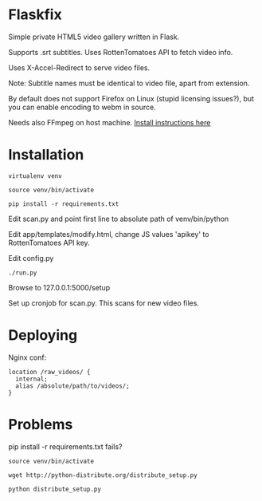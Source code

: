 Flaskfix
======
Simple private HTML5 video gallery written in Flask.

Supports .srt subtitles. Uses RottenTomatoes API to fetch video info.

Uses X-Accel-Redirect to serve video files.

Note: Subtitle names must be identical to video file, apart from extension.

By default does not support Firefox on Linux (stupid licensing issues?), but you can enable encoding to webm in source.

Needs also FFmpeg on host machine. [Install instructions here](https://fisle.eu/view/Installing-FFmpeg-from-source-on-Debian-Wheezy)

Installation
=====
    virtualenv venv

    source venv/bin/activate

    pip install -r requirements.txt

Edit scan.py and point first line to absolute path of venv/bin/python

Edit app/templates/modify.html, change JS values 'apikey' to RottenTomatoes API key.

Edit config.py    

    ./run.py

Browse to 127.0.0.1:5000/setup

Set up cronjob for scan.py. This scans for new video files.


Deploying
=====

Nginx conf:

    location /raw_videos/ {
      internal;
      alias /absolute/path/to/videos/;
    }



Problems
=====
pip install -r requirements.txt fails?

    source venv/bin/activate

    wget http://python-distribute.org/distribute_setup.py

    python distribute_setup.py
